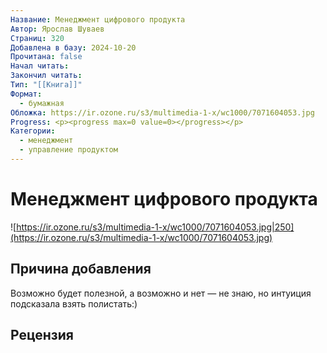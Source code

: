 ```yaml
---
Название: Менеджмент цифрового продукта
Автор: Ярослав Шуваев
Страниц: 320
Добавлена в базу: 2024-10-20
Прочитана: false
Начал читать: 
Закончил читать: 
Тип: "[[Книга]]"
Формат:
  - бумажная
Обложка: https://ir.ozone.ru/s3/multimedia-1-x/wc1000/7071604053.jpg
Progress: <p><progress max=0 value=0></progress></p>
Категории:
  - менеджмент
  - управление продуктом
---
```

# Менеджмент цифрового продукта

![https://ir.ozone.ru/s3/multimedia-1-x/wc1000/7071604053.jpg|250](https://ir.ozone.ru/s3/multimedia-1-x/wc1000/7071604053.jpg)

## Причина добавления

Возможно будет полезной, а возможно и нет — не знаю, но интуиция подсказала взять полистать:)

## Рецензия